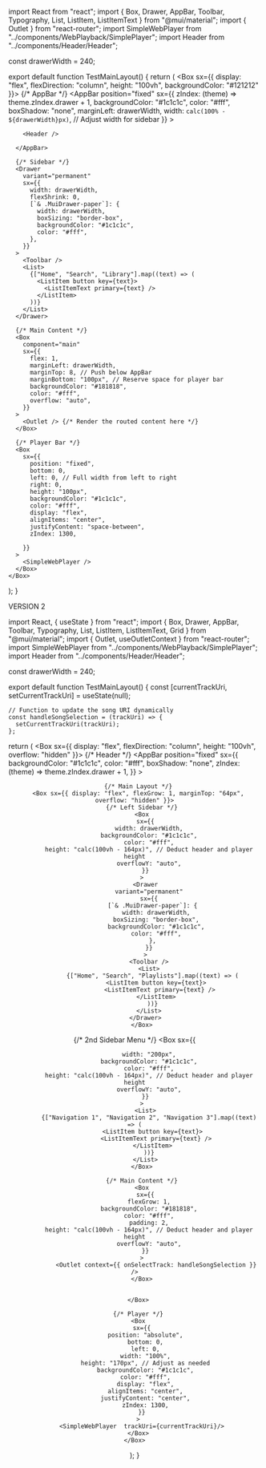 import React from "react";
import { Box, Drawer, AppBar, Toolbar, Typography, List, ListItem, ListItemText } from "@mui/material";
import { Outlet } from "react-router";
import SimpleWebPlayer from "../components/WebPlayback/SimplePlayer";
import Header from "../components/Header/Header";

const drawerWidth = 240;

export default function TestMainLayout() {
  return (
    <Box sx={{ display: "flex", flexDirection: "column", height: "100vh", backgroundColor: "#121212" }}>
      {/* AppBar */}
      <AppBar
        position="fixed"
        sx={{
          zIndex: (theme) => theme.zIndex.drawer + 1,
          backgroundColor: "#1c1c1c",
          color: "#fff",
          boxShadow: "none",
          marginLeft: drawerWidth,
          width: `calc(100% - ${drawerWidth}px)`, // Adjust width for sidebar
        }}
      >
       
        <Header />
        
      </AppBar>

      {/* Sidebar */}
      <Drawer
        variant="permanent"
        sx={{
          width: drawerWidth,
          flexShrink: 0,
          [`& .MuiDrawer-paper`]: {
            width: drawerWidth,
            boxSizing: "border-box",
            backgroundColor: "#1c1c1c",
            color: "#fff",
          },
        }}
      >
        <Toolbar />
        <List>
          {["Home", "Search", "Library"].map((text) => (
            <ListItem button key={text}>
              <ListItemText primary={text} />
            </ListItem>
          ))}
        </List>
      </Drawer>

      {/* Main Content */}
      <Box
        component="main"
        sx={{
          flex: 1,
          marginLeft: drawerWidth,
          marginTop: 8, // Push below AppBar
          marginBottom: "100px", // Reserve space for player bar
          backgroundColor: "#181818",
          color: "#fff",
          overflow: "auto",
        }}
      >
        <Outlet /> {/* Render the routed content here */}
      </Box>

      {/* Player Bar */}
      <Box
        sx={{
          position: "fixed",
          bottom: 0,
          left: 0, // Full width from left to right
          right: 0,
          height: "100px",
          backgroundColor: "#1c1c1c",
          color: "#fff",
          display: "flex",
          alignItems: "center",
          justifyContent: "space-between",
          zIndex: 1300,
          
        }}
      >
        <SimpleWebPlayer />
      </Box>
    </Box>
  );
}

VERSION 2

import React, { useState } from "react";
import { Box, Drawer, AppBar, Toolbar, Typography, List, ListItem, ListItemText, Grid } from "@mui/material";
import { Outlet, useOutletContext } from "react-router";
import SimpleWebPlayer from "../components/WebPlayback/SimplePlayer";
import Header from "../components/Header/Header";

const drawerWidth = 240;

export default function TestMainLayout() {
    const [currentTrackUri, setCurrentTrackUri] = useState(null);

    // Function to update the song URI dynamically
    const handleSongSelection = (trackUri) => {
      setCurrentTrackUri(trackUri);
    };
  return (
    <Box sx={{ display: "flex", flexDirection: "column", height: "100vh", overflow: "hidden" }}>
      {/* Header */}
      <AppBar
        position="fixed"
        sx={{
          backgroundColor: "#1c1c1c",
          color: "#fff",
          boxShadow: "none",
          zIndex: (theme) => theme.zIndex.drawer + 1,
        }}
      >
        <Header />
      </AppBar>

      {/* Main Layout */}
      <Box sx={{ display: "flex", flexGrow: 1, marginTop: "64px", overflow: "hidden" }}>
        {/* Left Sidebar */}
        <Box
          sx={{
            width: drawerWidth,
            backgroundColor: "#1c1c1c",
            color: "#fff",
            height: "calc(100vh - 164px)", // Deduct header and player height
            overflowY: "auto",
          }}
        >
          <Drawer
            variant="permanent"
            sx={{
              [`& .MuiDrawer-paper`]: {
                width: drawerWidth,
                boxSizing: "border-box",
                backgroundColor: "#1c1c1c",
                color: "#fff",
              },
            }}
          >
            <Toolbar />
            <List>
              {["Home", "Search", "Playlists"].map((text) => (
                <ListItem button key={text}>
                  <ListItemText primary={text} />
                </ListItem>
              ))}
            </List>
          </Drawer>
        </Box>
{/* 2nd Sidebar Menu */}
<Box
          sx={{
        
            width: "200px",
            backgroundColor: "#1c1c1c",
            color: "#fff",
            height: "calc(100vh - 164px)", // Deduct header and player height
            overflowY: "auto",
          }}
        >
          <List>
            {["Navigation 1", "Navigation 2", "Navigation 3"].map((text) => (
              <ListItem button key={text}>
                <ListItemText primary={text} />
              </ListItem>
            ))}
          </List>
        </Box>

        {/* Main Content */}
        <Box
          sx={{
            flexGrow: 1,
            backgroundColor: "#181818",
            color: "#fff",
            padding: 2,
            height: "calc(100vh - 164px)", // Deduct header and player height
            overflowY: "auto",
          }}
        >
        		<Outlet context={{ onSelectTrack: handleSongSelection }} />
        </Box>

        
      </Box>

      {/* Player */}
      <Box
        sx={{
          position: "absolute",
          bottom: 0,
          left: 0,
          width: "100%",
          height: "170px", // Adjust as needed
          backgroundColor: "#1c1c1c",
          color: "#fff",
          display: "flex",
          alignItems: "center",
          justifyContent: "center",
          zIndex: 1300,
        }}
      >
        <SimpleWebPlayer  trackUri={currentTrackUri}/>
      </Box>
    </Box>
  );
}